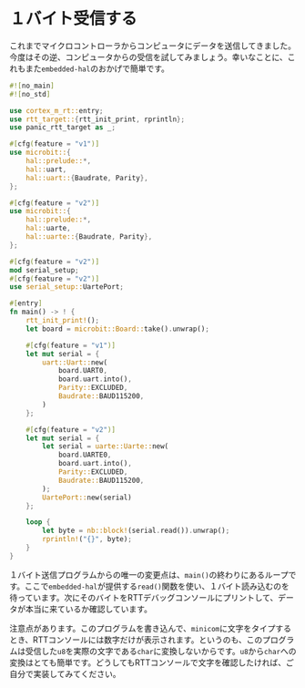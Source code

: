 <!-- # Receive a single byte -->

# １バイト受信する

<!-- So far we can send data from the microcontroller to your computer. It's time to try the opposite: receiving
data from your computer. Luckily `embedded-hal` has again got us covered with this one: -->

これまでマイクロコントローラからコンピュータにデータを送信してきました。今度はその逆、コンピュータからの受信を試してみましょう。幸いなことに、これもまた`embedded-hal`のおかげで簡単です。

``` rust
#![no_main]
#![no_std]

use cortex_m_rt::entry;
use rtt_target::{rtt_init_print, rprintln};
use panic_rtt_target as _;

#[cfg(feature = "v1")]
use microbit::{
    hal::prelude::*,
    hal::uart,
    hal::uart::{Baudrate, Parity},
};

#[cfg(feature = "v2")]
use microbit::{
    hal::prelude::*,
    hal::uarte,
    hal::uarte::{Baudrate, Parity},
};

#[cfg(feature = "v2")]
mod serial_setup;
#[cfg(feature = "v2")]
use serial_setup::UartePort;

#[entry]
fn main() -> ! {
    rtt_init_print!();
    let board = microbit::Board::take().unwrap();

    #[cfg(feature = "v1")]
    let mut serial = {
        uart::Uart::new(
            board.UART0,
            board.uart.into(),
            Parity::EXCLUDED,
            Baudrate::BAUD115200,
        )
    };

    #[cfg(feature = "v2")]
    let mut serial = {
        let serial = uarte::Uarte::new(
            board.UARTE0,
            board.uart.into(),
            Parity::EXCLUDED,
            Baudrate::BAUD115200,
        );
        UartePort::new(serial)
    };

    loop {
        let byte = nb::block!(serial.read()).unwrap();
        rprintln!("{}", byte);
    }
}
```

<!-- The only part that changed, compared to our send byte program, is the loop
at the end of `main()`. Here we use the `read()` function, provided by `embedded-hal`,
in order to wait until a byte is available and read it. Then we print that byte
into our RTT debugging console to see whether stuff is actually arriving. -->

１バイト送信プログラムからの唯一の変更点は、`main()`の終わりにあるループです。ここで`embedded-hal`が提供する`read()`関数を使い、１バイト読み込むのを待っています。次にそのバイトをRTTデバッグコンソールにプリントして、データが本当に来ているか確認しています。

<!-- Note that if you flash this program and start typing characters inside `minicom` to
send them to your microcontroller you'll only be able to see numbers inside your
RTT console since we are not converting the `u8` we received into an actual `char`.
Since the conversion from `u8` to `char` is quite simple, I'll leave this task to
you if you really do want to see the characters inside the RTT console. -->

注意点があります。このプログラムを書き込んで、`minicom`に文字をタイプするとき、RTTコンソールには数字だけが表示されます。というのも、このプログラムは受信した`u8`を実際の文字である`char`に変換しないからです。`u8`から`char`への変換はとても簡単です。どうしてもRTTコンソールで文字を確認したければ、ご自分で実装してみてください。
